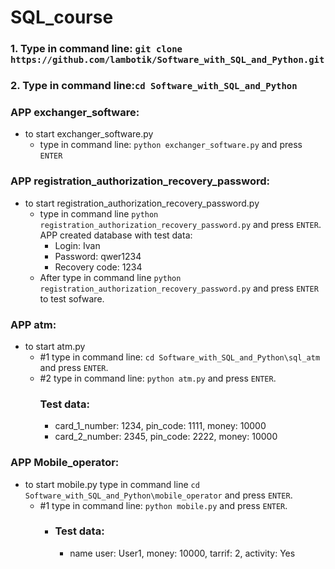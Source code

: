 # SQL_course
### 1. Type in command line: ```git clone https://github.com/lambotik/Software_with_SQL_and_Python.git```
### 2. Type in command line:```cd Software_with_SQL_and_Python```
### APP exchanger_software:
- to start exchanger_software.py
    - type in command line: ```python exchanger_software.py``` and press ```ENTER```
      
### APP registration_authorization_recovery_password:
- to start registration_authorization_recovery_password.py
  - type in command line ```python registration_authorization_recovery_password.py``` and press ```ENTER```.
    APP created database with test data:
    - Login: Ivan
    - Password: qwer1234
    - Recovery code: 1234
   - After type in command line ```python registration_authorization_recovery_password.py``` and press ```ENTER``` to test sofware.
### APP atm:
- to start atm.py
   - #1 type in command line: ```cd Software_with_SQL_and_Python\sql_atm``` and press ```ENTER```.
   - #2 type in command line: ```python atm.py``` and press ```ENTER```.
     ### Test data:
     - card_1_number: 1234, pin_code: 1111, money: 10000
     - card_2_number: 2345, pin_code: 2222, money: 10000
### APP Mobile_operator:
- to start mobile.py type in command line ```cd Software_with_SQL_and_Python\mobile_operator``` and press ```ENTER```.
  - #1 type in command line: ```python mobile.py``` and press ```ENTER```.
    - ### Test data:
      - name user: User1, money: 10000, tarrif: 2, activity: Yes

  

